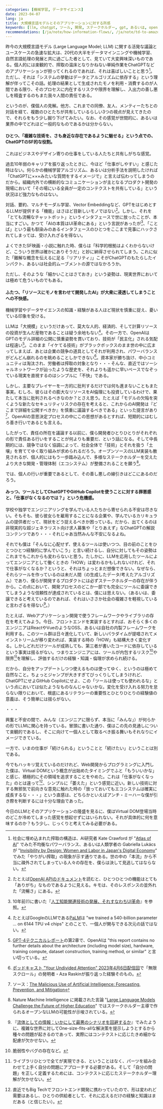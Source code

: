 ```yaml
---
categories: [機械学習, データサイエンス]
date: 2023-04-07
lang: ja
title: 大規模言語モデルとそのアプリケーションに対する所感
keywords: [llm, chatgpt, ツール, 開発, ステークホルダー, gpt, あるいは, openai, 技術, 仕事]
recommendations: [/ja/note/how-information-flows/, /ja/note/td-to-amazon/, /ja/note/product-management-myths/]
---
```


昨今の大規模言語モデル (Large Language Model; LLM) に関する活発な議論とユースケースの急速な拡大は、20代の大半をデータマインニングや機械学習、自然言語処理の発展と共に過ごした者として、見ていて大変興味深いものである。個人的には楽観的で、搾取の温床となりかねない単純作業をChatGPTなどのアプリケーションが担ってくれるのであれば、それは喜ばしいことと思う[^1]。ただし、それは「システムの挙動はデータとアルゴリズムに依存する」という理解が伴ってこその話。処理の結果として生成されたモノを利用・消費するのが人間である限り、そのプロセスに内在するリスクや限界を理解し、入出力の善し悪しを精査するのもまた我々人間の責任である。

というのが、僕個人の見解。他方、これまでの同僚、友人、メンティーたちとの対話を経て、複数のひとたちが共有しているらしい3つの視点が見えてきたので、それらをもう少し掘り下げてみたい。なお、その感覚が世間的に、あるいは業界の中でどれほど一般的なものであるかは分からない。

#### ひとつ、「複雑な技術を、さも身近な存在であるように魅せる」という点での、ChatGPTのSF的な役割。

これはビジネスやデザイン寄りの仕事をしている人たちと共有しがちな感覚。

過去10年弱のキャリアを振り返ったときに、今ほど「仕事がしやすい」と感じた時はない。何らかの機械学習アルゴリズム、あるいは分析手法を説明したければ「ChatGPTに×××みたいな質問をするイメージで」と言えば伝わってしまうのだから。組織内外での横断的なコミュニケーションが主となるプロダクト開発の現場において「その場にいる全員が一定のコンテクストを共有している」という状況ほど強力なものはない。

対話、要約、マルチモーダル学習、Vector Embeddingなど、GPTをはじめとするLLMが提供する「機能」はさほど目新しいモノではない[^2]。しかし、それを「とても流暢なチャットボット」というインタフェースで世に放ったことが、本当にすごい。かつて「AIの本質はUI革命にある」という言説があったが[^3]、「ことば」という最も馴染みのあるインタフェースのひとつをここまで見事にハックされてしまっては、受け入れざるを得ない。

よくできたSF映画・小説に触れた時、僕らは「科学的根拠はよくわからないけど、こういう世界は確かにありそうだ」と妙に納得させられてしまう。これに似た「難解な概念を伝えるに足る『リアリティ』」こそがChatGPTのもたらしたインパクト、あるいは社会的ムーブメントの源ではなかろうか。

ただし、そのような「細かいことはさておき」という姿勢は、現実世界においては極めて危ういものでもある。

#### ふたつ、「リソースにモノを言わせて開発したAI」が大衆に浸透してしまうことへの不快感。

機械学習やデータサイエンスの知識・経験がある人ほど現状を慎重に捉え、憂いている印象を受ける。

LLMは「大規模」というだけあって、莫大な人的、経済的、そして計算リソースの投資が生んだ産物であることは疑う余地もない[^4]。その一方で、OpenAIはGPTのモデル詳細の公開に慎重姿勢を貫いており、技術が「民主化」される気配は程遠い[^5]。このまま「イケてる技術」がブラックボックスのまま世の中に広まってしまえば、あとは企業の競争の道具としてそれが利用され、パワーバランスがどんどん崩れるのを眺めることしかできない[^6]。資本家が勝ち抜け、中小コミュニティは淘汰され、労働者は搾取の対象となり・・・そんな、直近ではソーシャルネットワークが辿ったような歴史を、それよりも遥かに早いペースでなぞっている現実を直視するのはシンプルに「不快」である。

しかし、主要なプレイヤーを一方的に批判するだけでは何も進まないこともまた事実。むしろ、彼らはその膨大なリソースをAI倫理にも投資しているわけで、果たして本当に批判されるべきなのか？とさえ思う。たとえば「モデルの欠陥を突くような新たなセキュリティリスクの存在を考えると、これからのAI開発は『どこまで詳細を公開すべきか』を慎重に議論するべきである」といった提言があり[^7]、OpenAIの意思決定プロセスの中にこの思想があるとすれば、短期的にはむしろ善き行いであるとも言える。

したがって、責任の所在を議論する以前に、僕ら開発者ひとりひとりがそれぞれの形で責任ある行いをすることが何よりも重要だ、という話になる。そして中長期的には、競争ではなく協調によって、社会全体で「技術」とそれを扱う「土壌」を育ててゆく取り組みが求められるだろう。オープンソースのLLM実装も散見されるが、個人的にはもう一歩踏み込んで、多様なステークホルダーを交えたより大きな開発・管理体制（エコシステム）が整備されることを願う[^8]。

では、個人の行いが重要であるとして、その善し悪しの線引きはどこにあるのだろう。

#### みっつ、ツールとしてChatGPTやGitHub Copilotを使うことに対する罪悪感と、「仕事がなくなるのでは？」という危機感。

学校や独学でエンジニアリングを学んでいる人たちから寄せられる不安は尽きない。そもそも、彼ら彼女らを雇用することになる企業や、学んでいるカリキュラムの提供者だって、現状をどう捉えるべきか困っている。だから、出てくるのは非現実的な超ジェネラリスト向け求人募集や「とりあえず」なChatGPTの解説コンテンツであり・・・それじゃあ当然みんな不安になるよね。

それでも僕は「そんなに心配せず、使えるツールは使いつつ、目の前のことをひとつひとつ経験的に学んでいこう」と言い続けるし、自分に対してもその姿勢はこれまでもこれからも変わらないと思う。たしかに、LLMを応用したツールによってエンジニアとして働くときの「HOW」は変わるかもしれないけれど、それで仕事がなくなるか？というと、それはちょっとまだ想像できない。なぜなら、それらツールを作っているのは未だ人間（の生成したデータ/考えたアルゴリズム）であり、僕らが開発するプロダクトには必ずステークホルダーの存在が伴うから。この点において、開発プロセスのどこか一部でも完全にツールに委譲できてしまうような信頼性が達成されているとは、僕には思えない。（あるいは、委譲できると考えているのであれば、それはいささか社会の複雑さを軽視していると言わざるを得ない[^9]。）

たとえば、Webアプリケーション開発で使うフレームワークやライブラリの存在を考えてみよう。今日、フロントエンドを実装するとすれば、おそらく多くのエンジニアはReactやVueのようなOSS、あるいは自社の内製フレームワークを利用する。このツール群は日々進化していて、新しいパラダイムが提唱されてメインストリームが移り変われば、実装する時の「HOW」も結構大きく変化する。しかしどれだけツールが成熟しても、第三者が書いたコードに依存しているという事実は揺るがない。つまりエンジニアには、ツールが内包するリスク[^10]や限界[^11]を理解し、評価するだけの経験・知識・倫理が求められ続ける。

だから、自分をアップデートしつつ使えるものは使ってゆく、というのは極めて自然なこと。ちょっとジャンプが大きすぎてびっくりしてしまうけれど、ChatGPTにせよGitHub Copilotにせよ、この「ツールは使っても使われるな」という点においては似たようなものなんじゃないかな。変化を受け入れる努力を怠らない限りにおいて、根底にあるリテラシーの重要性とひとりひとりの経験値の意義は、そう簡単には揺らがない。

・・・

興奮と不安の間で、みんな（エンジニアに限らず、本当に「みんな」）が何らかの形でLLMに関心を持っている。冒頭に書いた通り、僕はこの先の見通しについて楽観的であるし、そこに向けて一個人として取るべき振る舞いもそれなりにイメージできている。

一方で、いまの仕事が「続けられる」ということと「続けたい」ということは別である。

今でもハッキリ覚えているのだけれど、Web開発からプログラミングに入門した僕は、Virtual DOMという概念が出始めたタイミングでふと「もういいかな」と感じ、積極的にその領域を追求することをやめた。これは「仕事がなくなった」のとは違って[^12]、シンプルに「萎えた」という感覚に近い。新しい技術に対する無邪気で前向きな意見に触れた時の「放っておいてもエコシステムは確実に成長するな・・・」という直感は、どちらかといえばアンチ・ミーハーな僕が引き際を判断するには十分な理由であった。

今日のLLMとそのアプリケーションの隆盛を見るに、僕はVirtual DOM登場当時のどこか冷めてしまった感覚を想起せずにはいられない。それが具体的に何を意味するのか？もう少し、じっくりと考えてみる必要がある。

[^1]: 社会に埋め込まれた搾取の構造は、AI研究者 Kate Crawford が "[Atlas of AI](https://amzn.to/3KEAZIH)" でみた不均衡なパワーバランス、あるいは人類学者の Gabriella Lukács が "[Invisibility by Design: Women and Labor in Japan's Digital Economy](https://amzn.to/3ZbPZS4)" でみた「やりがい搾取」の現象が示す通りである。世の中の「本流」から不当に疎外されてしまっている人々の存在を、僕らは決して見逃してはならない。
[^2]: たとえば[OpenAI APIのドキュメント](https://platform.openai.com/docs/introduction)を読むと、ひとつひとつの機能はとても「ありがち」なものであるように見える。キモは、そのレスポンスの並外れた「流暢さ」にある。
[^3]: 10年前(!)に書いた『[人工知能関連技術の発展、それすなわちUI革命](/ja/note/from-cloud-to-ai)』を参照。
[^4]: たとえばGoogleのLLMである[PaLM](https://arxiv.org/abs/2204.02311)は "we trained a 540-billion parameter ... on 6144 TPU v4 chips" とのことで、一個人が関与できる次元の話ではない。
[^5]: [GPT-4テクニカルレポート](https://arxiv.org/abs/2303.08774)の第2章で、OpenAIは "this report contains no further details about the architecture (including model size), hardware, training compute, dataset construction, training method, or similar" と言い切っている。
[^6]: [ポッドキャスト "Your Undivided Attention" 2023年4月6日配信回](https://www.humanetech.com/podcast/the-three-rules-of-humane-tech)で「無限スクロール」の発明者・Aza Raskinが振り返った経験そのもの。
[^7]: ソース：[The Malicious Use of Artificial Intelligence: Forecasting, Prevention, and Mitigation](https://arxiv.org/abs/1802.07228)
[^8]: Nature Machine Intelligence に掲載された言論 "[Large Language Models Challenge the Future of Higher Education](https://www.nature.com/articles/s42256-023-00644-2)" ではステークホルダー主導で作られるオープンなLLMの可能性が示唆されている。
[^9]: 『[流体としての情報：いかにして最悪のシナリオを回避するか](/ja/note/how-information-flows/)』でみたように、複雑な世界に対してOne-size-fits-allな解決策を提示しようとするから種々の問題が起きるのであって、実際にはコンテクストに応じたきめ細かな配慮が欠かせない。
[^10]: 脆弱性やバグの存在など。
[^11]: ライブラリひとつで全てが実現できる、ということはなく、パーツを組み合わせて上手く自分の問題にアプローチする必要がある。そして「自分の問題」を正しく定義するためには、コンテクストに応じたステークホルダー理解が欠かせない。
[^12]: 直近でもBig Techでフロントエンド開発に携わっていたので、形は変われど需要はあるし、ひとりの供給者として、それに応えるだけの経験と知識はまだある（と信じたい）。
